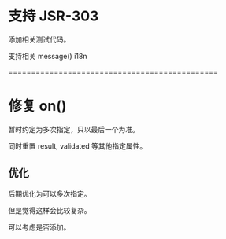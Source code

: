 # 支持 JSR-303

添加相关测试代码。

支持相关 message() i18n

==============================================

# 修复 on()

暂时约定为多次指定，只以最后一个为准。

同时重置 result, validated 等其他指定属性。

## 优化

后期优化为可以多次指定。

但是觉得这样会比较复杂。

可以考虑是否添加。